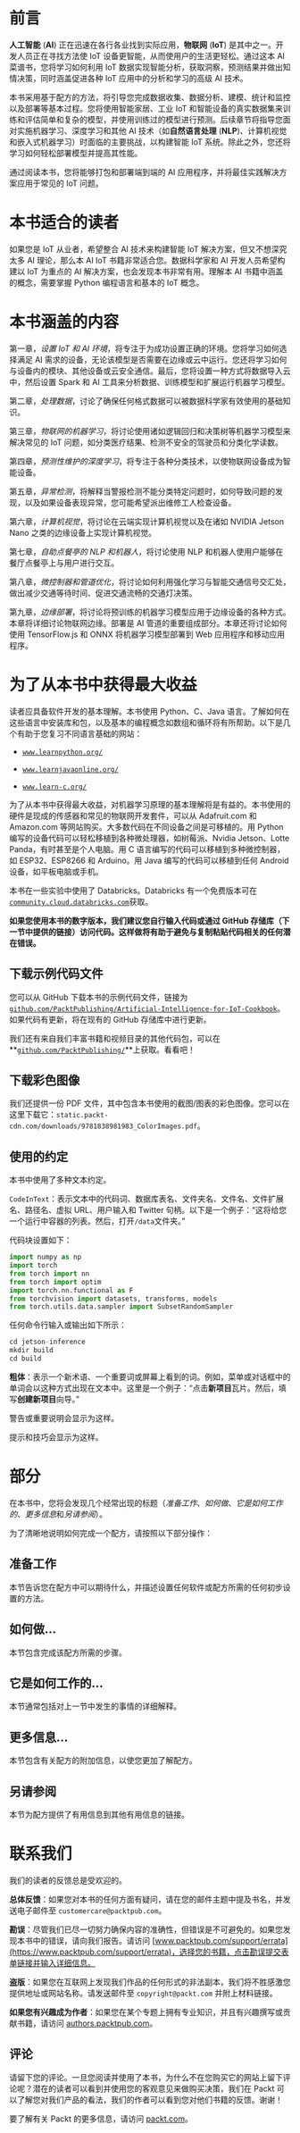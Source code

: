 # 前言

**人工智能** (**AI**) 正在迅速在各行各业找到实际应用，**物联网** (**IoT**) 是其中之一。开发人员正在寻找方法使 IoT 设备更智能，从而使用户的生活更轻松。通过这本 AI 菜谱书，您将学习如何利用 IoT 数据实现智能分析，获取洞察，预测结果并做出知情决策，同时涵盖促进各种 IoT 应用中的分析和学习的高级 AI 技术。

本书采用基于配方的方法，将引导您完成数据收集、数据分析、建模、统计和监控以及部署等基本过程。您将使用智能家居、工业 IoT 和智能设备的真实数据集来训练和评估简单和复杂的模型，并使用训练过的模型进行预测。后续章节将指导您面对实施机器学习、深度学习和其他 AI 技术（如**自然语言处理** (**NLP**)、计算机视觉和嵌入式机器学习）时面临的主要挑战，以构建智能 IoT 系统。除此之外，您还将学习如何轻松部署模型并提高其性能。

通过阅读本书，您将能够打包和部署端到端的 AI 应用程序，并将最佳实践解决方案应用于常见的 IoT 问题。

# 本书适合的读者

如果您是 IoT 从业者，希望整合 AI 技术来构建智能 IoT 解决方案，但又不想深究太多 AI 理论，那么本 AI IoT 书籍非常适合您。数据科学家和 AI 开发人员希望构建以 IoT 为重点的 AI 解决方案，也会发现本书非常有用。理解本 AI 书籍中涵盖的概念，需要掌握 Python 编程语言和基本的 IoT 概念。

# 本书涵盖的内容

第一章，*设置 IoT 和 AI 环境*，将专注于为成功设置正确的环境。您将学习如何选择满足 AI 需求的设备，无论该模型是否需要在边缘或云中运行。您还将学习如何与设备内的模块、其他设备或云安全通信。最后，您将设置一种方式将数据导入云中，然后设置 Spark 和 AI 工具来分析数据、训练模型和扩展运行机器学习模型。

第二章，*处理数据*，讨论了确保任何格式数据可以被数据科学家有效使用的基础知识。

第三章，*物联网的机器学习*，将讨论使用诸如逻辑回归和决策树等机器学习模型来解决常见的 IoT 问题，如分类医疗结果、检测不安全的驾驶员和分类化学读数。

第四章，*预测性维护的深度学习*，将专注于各种分类技术，以使物联网设备成为智能设备。

第五章，*异常检测*，将解释当警报检测不能分类特定问题时，如何导致问题的发现，以及如果设备表现异常，您可能希望派出维修工人检查设备。

第六章，*计算机视觉*，将讨论在云端实现计算机视觉以及在诸如 NVIDIA Jetson Nano 之类的边缘设备上实现计算机视觉。

第七章，*自助点餐亭的 NLP 和机器人*，将讨论使用 NLP 和机器人使用户能够在餐厅点餐亭上与用户进行交互。

第八章，*微控制器和管道优化*，将讨论如何利用强化学习与智能交通信号交汇处，做出减少交通等待时间、促进交通流畅的交通灯决策。

第九章，*边缘部署*，将讨论将预训练的机器学习模型应用于边缘设备的各种方式。本章将详细讨论物联网边缘。部署是 AI 管道的重要组成部分。本章还将讨论如何使用 TensorFlow.js 和 ONNX 将机器学习模型部署到 Web 应用程序和移动应用程序。

# 为了从本书中获得最大收益

读者应具备软件开发的基本理解。本书使用 Python、C、Java 语言。了解如何在这些语言中安装库和包，以及基本的编程概念如数组和循环将有所帮助。以下是几个有助于您复习不同语言基础的网站：

+   [`www.learnpython.org/`](https://www.learnpython.org/)

+   [`www.learnjavaonline.org/`](https://www.learnjavaonline.org/)

+   [`www.learn-c.org/`](https://www.learn-c.org/)

为了从本书中获得最大收益，对机器学习原理的基本理解将是有益的。本书使用的硬件是现成的传感器和常见的物联网开发套件，可以从 Adafruit.com 和 Amazon.com 等网站购买。大多数代码在不同设备之间是可移植的。用 Python 编写的设备代码可以轻松移植到各种微处理器，如树莓派、Nvidia Jetson、Lotte Panda，有时甚至是个人电脑。用 C 语言编写的代码可以移植到多种微控制器，如 ESP32、ESP8266 和 Arduino。用 Java 编写的代码可以移植到任何 Android 设备，如平板电脑或手机。

本书在一些实验中使用了 Databricks。Databricks 有一个免费版本可在[`community.cloud.databricks.com`](https://community.cloud.databricks.com)获取。

**如果您使用本书的数字版本，我们建议您自行输入代码或通过 GitHub 存储库（下一节中提供的链接）访问代码。这样做将有助于避免与复制粘贴代码相关的任何潜在错误。**

## 下载示例代码文件

您可以从 GitHub 下载本书的示例代码文件，链接为[`github.com/PacktPublishing/Artificial-Intelligence-for-IoT-Cookbook`](https://github.com/PacktPublishing/Artificial-Intelligence-for-IoT-Cookbook)。如果代码有更新，将在现有的 GitHub 存储库中进行更新。

我们还有来自我们丰富书籍和视频目录的其他代码包，可以在**[`github.com/PacktPublishing/`](https://github.com/PacktPublishing/)**上获取。看看吧！

## 下载彩色图像

我们还提供一份 PDF 文件，其中包含本书使用的截图/图表的彩色图像。您可以在这里下载它：`static.packt-cdn.com/downloads/9781838981983_ColorImages.pdf`。

## 使用的约定

本书中使用了多种文本约定。

`CodeInText`：表示文本中的代码词、数据库表名、文件夹名、文件名、文件扩展名、路径名、虚拟 URL、用户输入和 Twitter 句柄。以下是一个例子：“这将给您一个运行中容器的列表。然后，打开`/data`文件夹。”

代码块设置如下：

```py
import numpy as np 
import torch
from torch import nn
from torch import optim
import torch.nn.functional as F
from torchvision import datasets, transforms, models
from torch.utils.data.sampler import SubsetRandomSampler
```

任何命令行输入或输出如下所示：

```py
cd jetson-inference
mkdir build
cd build
```

**粗体**：表示一个新术语、一个重要词或屏幕上看到的词。例如，菜单或对话框中的单词会以这种方式出现在文本中。这里是一个例子：“点击**新项目**瓦片。然后，填写**创建新项目**向导。”

警告或重要说明会显示为这样。

提示和技巧会显示为这样。

# 部分

在本书中，您将会发现几个经常出现的标题（*准备工作*、*如何做*、*它是如何工作的*、*更多信息*和*另请参阅*）。

为了清晰地说明如何完成一个配方，请按照以下部分操作：

## 准备工作

本节告诉您在配方中可以期待什么，并描述设置任何软件或配方所需的任何初步设置的方法。

## 如何做…

本节包含完成该配方所需的步骤。

## 它是如何工作的…

本节通常包括对上一节中发生的事情的详细解释。

## 更多信息…

本节包含有关配方的附加信息，以使您更加了解配方。

## 另请参阅

本节为配方提供了有用信息到其他有用信息的链接。

# 联系我们

我们的读者的反馈总是受欢迎的。

**总体反馈**：如果您对本书的任何方面有疑问，请在您的邮件主题中提及书名，并发送电子邮件至 `customercare@packtpub.com`。

**勘误**：尽管我们已尽一切努力确保内容的准确性，但错误是不可避免的。如果您发现本书中的错误，请向我们报告。请访问 [www.packtpub.com/support/errata](https://www.packtpub.com/support/errata)，选择您的书籍，点击勘误提交表单链接并输入详细信息。

**盗版**：如果您在互联网上发现我们作品的任何形式的非法副本，我们将不胜感激您提供地址或网站名称。请发送邮件至 `copyright@packt.com` 并附上材料链接。

**如果您有兴趣成为作者**：如果您在某个专题上拥有专业知识，并且有兴趣撰写或贡献书籍，请访问 [authors.packtpub.com](http://authors.packtpub.com/)。

## 评论

请留下您的评论。一旦您阅读并使用了本书，为什么不在您购买它的网站上留下评论呢？潜在的读者可以看到并使用您的客观意见来做购买决策，我们在 Packt 可以了解您对我们产品的看法，我们的作者可以看到您对他们书籍的反馈。谢谢！

要了解有关 Packt 的更多信息，请访问 [packt.com](http://www.packt.com/)。
